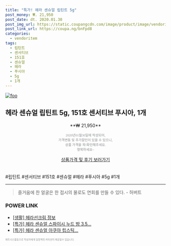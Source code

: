 ```yaml
--- 
title: "특가! 헤라 센슈얼 립틴트 5g" 
post_money: ₩. 21,950 
post_date: dt. 2020.01.30 
post_img_url: https://static.coupangcdn.com/image/product/image/vendoritem/2018/11/28/3830758645/c009fdee-20cf-4ede-9795-51c6f9f05661.jpg 
post_link_url: https://coupa.ng/bnFpd8 
categories: 
  - vendoritem 
tags: 
  - 립틴트 
  - 센서티브 
  - 151호 
  - 센슈얼 
  - 헤라 
  - 푸시아 
  - 5g 
  - 1개 
--- 
```

[![foo](https://static.coupangcdn.com/image/product/image/vendoritem/2018/11/28/3830758645/c009fdee-20cf-4ede-9795-51c6f9f05661.jpg)](https://coupa.ng/bnFpd8) 

## 헤라 센슈얼 립틴트 5g, 151호 센서티브 푸시아, 1개 
<p style="text-align: center;">**₩ 21,950**</p> 
<p style="text-align: center;"><span style="color: #898c8f; font-family: Georgia,Times,serif; font-size: 0.75em;">2020년01월30일에 작성되어, <br>가격변동 및 추가할인이 있을 수 있으니,<br> 상품 가격을 꼭!확인해주세요.<br>행복하세요~</span> 
</p>	 
<div markdown="0" style="text-align: center;"><a href="https://coupa.ng/bnFpd8" class="btn btn--success">상품가격 및 후기 보러가기</a></div> 
<br><br> 
  #립틴트 #센서티브 #151호 #센슈얼 #헤라 #푸시아 #5g #1개 
<hr> 

> 즐거움에 찬 얼굴은 한 접시의 물로도 연회를 만들 수 있다. - 허버트 


### POWER LINK

* <a href="https://blog.naver.com/sakai111/221760928906" target="_blank"> [생활] 헤라선크림 정보 </a>
* <a href="https://blog.naver.com/an0733/221790330609" target="_blank">[특가] 헤라 센슈얼 스파이시 누드 밤 3.5...</a>
* <a href="https://blog.naver.com/santokki14/221790243981" target="_blank">[특가] 헤라 센슈얼 아쿠아 립스틱...</a>

<span style="color: #898c8f; font-family: Georgia,Times,serif; font-size: 0.55em;">파트너스활동으로 작성자에게 일정액의 커미션이 제공될수 있습니다.</span> 
